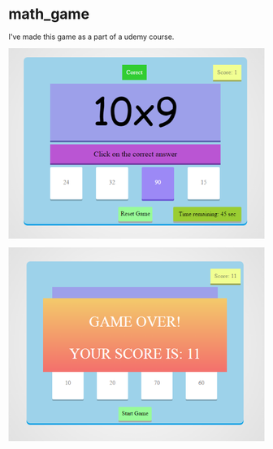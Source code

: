 # math_game
I've made this game as a part of a udemy course.

![alt text](screenshot/mathGameCorrect.PNG "Basic Math Operations")



![alt text](screenshot/mathGameOver.PNG "Basic Math Operations")
